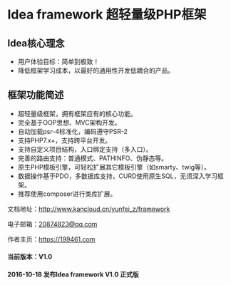 # Idea framework 超轻量级PHP框架
## Idea核心理念
* 用户体验目标：简单到极致！
* 降低框架学习成本，以最好的通用性开发低耦合的产品。

## 框架功能简述
* 超轻量级框架，拥有框架应有的核心功能。
* 完全基于OOP思想、MVC架构开发。
* 自动加载psr-4标准化，编码遵守PSR-2
* 支持PHP7.x+，支持跨平台开发。
* 支持自定义项目结构，入口绑定支持（多入口）。
* 完善的路由支持：普通模式、PATHINFO、伪静态等。
* 原生PHP模板引擎，可轻松扩展其它模板引擎（如smarty、twig等）。
* 数据操作基于PDO，多数据库支持，CURD使用原生SQL，无须深入学习框架。
* 推荐使用composer进行类库扩展。

文档地址：http://www.kancloud.cn/yunfei_z/framework

电子邮箱：20874823@qq.com

作者主页：https://199461.com

#### 当前版本：V1.0

#### 2016-10-18 发布Idea framework V1.0 正式版

